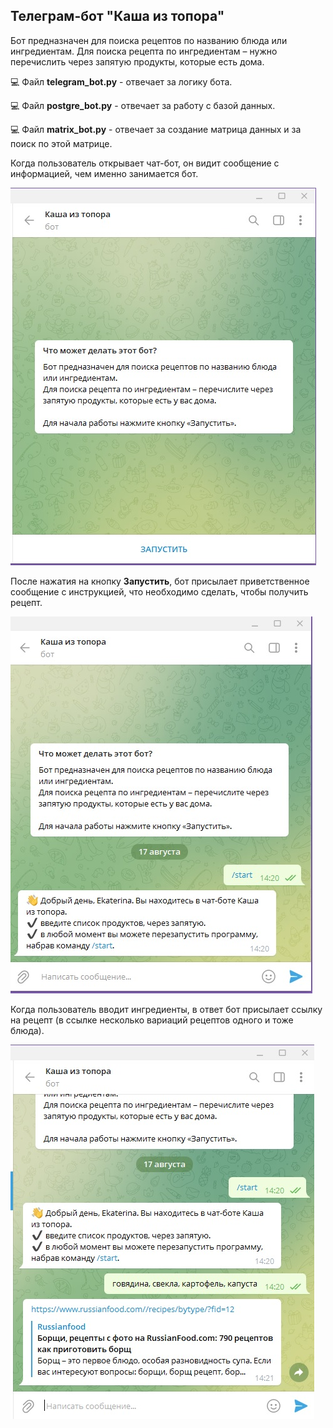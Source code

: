 ## Телеграм-бот "Каша из топора"
Бот предназначен для поиска рецептов по названию блюда или ингредиентам.
Для поиска рецепта по ингредиентам – нужно перечислить через запятую продукты, которые есть дома.

:computer: Файл **telegram_bot.py** - отвечает за логику бота.

:computer: Файл **postgre_bot.py** - отвечает за работу с базой данных.

:computer: Файл **matrix_bot.py** - отвечает за создание матрица данных и за поиск по этой матрице.

Когда пользователь открывает чат-бот, он видит сообщение с информацией, чем именно занимается бот.

![](https://github.com/EkaterinaToporkova/telegram_bot_recepi/blob/master/%D0%BD%D0%BE%D0%B2%D1%8B%D0%B9%20%D0%BF%D0%BE%D0%BB%D1%8C%D0%B7%D0%BE%D0%B2%D0%B0%D1%82%D0%B5%D0%BB%D1%8C.jpg)

После нажатия на кнопку **Запустить**, бот присылает приветственное сообщение с инструкцией, что необходимо сделать, чтобы получить рецепт.

![](https://github.com/EkaterinaToporkova/telegram_bot_recepi/blob/master/%D1%81%D1%82%D0%B0%D1%80%D1%82.jpg)

Когда пользователь вводит ингредиенты, в ответ бот присылает ссылку на рецепт (в ссылке несколько вариаций рецептов одного и тоже блюда).

![](https://github.com/EkaterinaToporkova/telegram_bot_recepi/blob/master/%D1%80%D0%B5%D1%86%D0%B5%D0%BF%D1%82.jpg)




